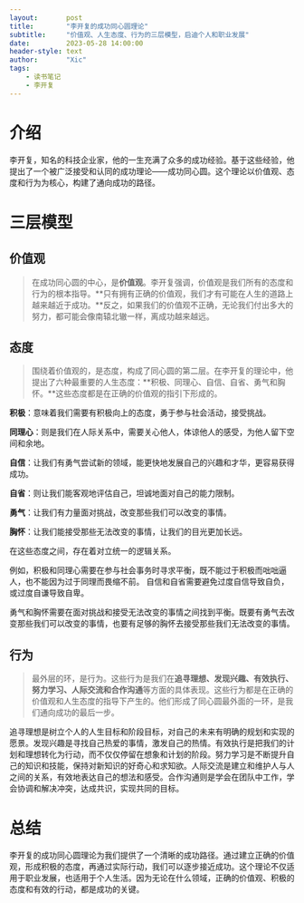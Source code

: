 ```yaml
---
layout:       post
title:        "李开复的成功同心圆理论"
subtitle:     "价值观、人生态度、行为的三层模型，启迪个人和职业发展"
date:         2023-05-28 14:00:00
header-style: text
author:       "Xic"
tags:
    - 读书笔记
    - 李开复
---
```

# 介绍
李开复，知名的科技企业家，他的一生充满了众多的成功经验。基于这些经验，他提出了一个被广泛接受和认同的成功理论——成功同心圆。这个理论以价值观、态度和行为为核心，构建了通向成功的路径。

# 三层模型
## 价值观
> 在成功同心圆的中心，是**价值观**。李开复强调，价值观是我们所有的态度和行为的根本指导。**只有拥有正确的价值观，我们才有可能在人生的道路上越来越近于成功。**反之，如果我们的价值观不正确，无论我们付出多大的努力，都可能会像南辕北辙一样，离成功越来越远。

## 态度
> 围绕着价值观的，是态度，构成了同心圆的第二层。在李开复的理论中，他提出了六种最重要的人生态度：**积极、同理心、自信、自省、勇气和胸怀。**这些态度都是在正确的价值观的指引下形成的。


**积极**：意味着我们需要有积极向上的态度，勇于参与社会活动，接受挑战。

**同理心**：则是我们在人际关系中，需要关心他人，体谅他人的感受，为他人留下空间和余地。

**自信**：让我们有勇气尝试新的领域，能更快地发展自己的兴趣和才华，更容易获得成功。

**自省**：则让我们能客观地评估自己，坦诚地面对自己的能力限制。

**勇气**：让我们有力量面对挑战，改变那些我们可以改变的事情。

**胸怀**：让我们能接受那些无法改变的事情，让我们的目光更加长远。


在这些态度之间，存在着对立统一的逻辑关系。

例如，积极和同理心需要在参与社会事务时寻求平衡，既不能过于积极而咄咄逼人，也不能因为过于同理而畏缩不前。
自信和自省需要避免过度自信导致自负，或过度自谦导致自卑。

勇气和胸怀需要在面对挑战和接受无法改变的事情之间找到平衡。既要有勇气去改变那些我们可以改变的事情，也要有足够的胸怀去接受那些我们无法改变的事情​。

## 行为
> 最外层的环，是行为。这些行为是我们在**追寻理想、发现兴趣、有效执行、努力学习、人际交流和合作沟通**等方面的具体表现。这些行为都是在正确的价值观和人生态度的指导下产生的。他们形成了同心圆最外面的一环，是我们通向成功的最后一步。

追寻理想是树立个人的人生目标和阶段目标，对自己的未来有明确的规划和实现的愿景。发现兴趣是寻找自己热爱的事情，激发自己的热情。有效执行是把我们的计划和理想转化为行动，而不仅仅停留在想象和计划的阶段。努力学习是不断提升自己的知识和技能，保持对新知识的好奇心和求知欲。人际交流是建立和维护人与人之间的关系，有效地表达自己的想法和感受。合作沟通则是学会在团队中工作，学会协调和解决冲突，达成共识，实现共同的目标。

# 总结
李开复的成功同心圆理论为我们提供了一个清晰的成功路径。通过建立正确的价值观，形成积极的态度，再通过实际行动，我们可以逐步接近成功。这个理论不仅适用于职业发展，也适用于个人生活。因为无论在什么领域，正确的价值观、积极的态度和有效的行动，都是成功的关键。